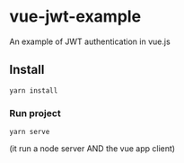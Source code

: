 # vue-jwt-example

An example of JWT authentication in vue.js

## Install

```
yarn install
```

### Run project

```
yarn serve
```

(it run a node server AND the vue app client)
